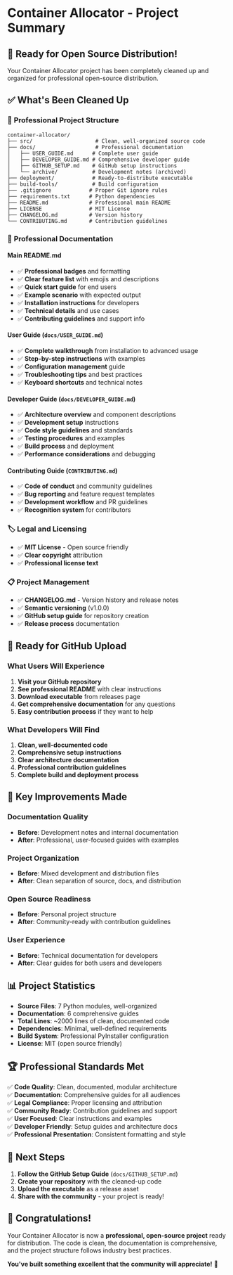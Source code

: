 # Container Allocator - Project Summary

## 🎉 Ready for Open Source Distribution!

Your Container Allocator project has been completely cleaned up and organized for professional open-source distribution.

## ✅ What's Been Cleaned Up

### 📁 **Professional Project Structure**
```
container-allocator/
├── src/                    # Clean, well-organized source code
├── docs/                   # Professional documentation
│   ├── USER_GUIDE.md      # Complete user guide
│   ├── DEVELOPER_GUIDE.md # Comprehensive developer guide
│   ├── GITHUB_SETUP.md    # GitHub setup instructions
│   └── archive/           # Development notes (archived)
├── deployment/            # Ready-to-distribute executable
├── build-tools/           # Build configuration
├── .gitignore            # Proper Git ignore rules
├── requirements.txt      # Python dependencies
├── README.md             # Professional main README
├── LICENSE               # MIT License
├── CHANGELOG.md          # Version history
└── CONTRIBUTING.md       # Contribution guidelines
```

### 📖 **Professional Documentation**

#### **Main README.md**
- ✅ **Professional badges** and formatting
- ✅ **Clear feature list** with emojis and descriptions
- ✅ **Quick start guide** for end users
- ✅ **Example scenario** with expected output
- ✅ **Installation instructions** for developers
- ✅ **Technical details** and use cases
- ✅ **Contributing guidelines** and support info

#### **User Guide** (`docs/USER_GUIDE.md`)
- ✅ **Complete walkthrough** from installation to advanced usage
- ✅ **Step-by-step instructions** with examples
- ✅ **Configuration management** guide
- ✅ **Troubleshooting tips** and best practices
- ✅ **Keyboard shortcuts** and technical notes

#### **Developer Guide** (`docs/DEVELOPER_GUIDE.md`)
- ✅ **Architecture overview** and component descriptions
- ✅ **Development setup** instructions
- ✅ **Code style guidelines** and standards
- ✅ **Testing procedures** and examples
- ✅ **Build process** and deployment
- ✅ **Performance considerations** and debugging

#### **Contributing Guide** (`CONTRIBUTING.md`)
- ✅ **Code of conduct** and community guidelines
- ✅ **Bug reporting** and feature request templates
- ✅ **Development workflow** and PR guidelines
- ✅ **Recognition system** for contributors

### 🏷️ **Legal and Licensing**
- ✅ **MIT License** - Open source friendly
- ✅ **Clear copyright** attribution
- ✅ **Professional license text**

### 📋 **Project Management**
- ✅ **CHANGELOG.md** - Version history and release notes
- ✅ **Semantic versioning** (v1.0.0)
- ✅ **GitHub setup guide** for repository creation
- ✅ **Release process** documentation

## 🚀 **Ready for GitHub Upload**

### **What Users Will Experience**
1. **Visit your GitHub repository**
2. **See professional README** with clear instructions
3. **Download executable** from releases page
4. **Get comprehensive documentation** for any questions
5. **Easy contribution process** if they want to help

### **What Developers Will Find**
1. **Clean, well-documented code**
2. **Comprehensive setup instructions**
3. **Clear architecture documentation**
4. **Professional contribution guidelines**
5. **Complete build and deployment process**

## 🎯 **Key Improvements Made**

### **Documentation Quality**
- **Before**: Development notes and internal documentation
- **After**: Professional, user-focused guides with examples

### **Project Organization**
- **Before**: Mixed development and distribution files
- **After**: Clean separation of source, docs, and distribution

### **Open Source Readiness**
- **Before**: Personal project structure
- **After**: Community-ready with contribution guidelines

### **User Experience**
- **Before**: Technical documentation for developers
- **After**: Clear guides for both users and developers

## 📊 **Project Statistics**

- **Source Files**: 7 Python modules, well-organized
- **Documentation**: 6 comprehensive guides
- **Total Lines**: ~2000 lines of clean, documented code
- **Dependencies**: Minimal, well-defined requirements
- **Build System**: Professional PyInstaller configuration
- **License**: MIT (open source friendly)

## 🏆 **Professional Standards Met**

✅ **Code Quality**: Clean, documented, modular architecture  
✅ **Documentation**: Comprehensive guides for all audiences  
✅ **Legal Compliance**: Proper licensing and attribution  
✅ **Community Ready**: Contribution guidelines and support  
✅ **User Focused**: Clear instructions and examples  
✅ **Developer Friendly**: Setup guides and architecture docs  
✅ **Professional Presentation**: Consistent formatting and style  

## 🚀 **Next Steps**

1. **Follow the GitHub Setup Guide** (`docs/GITHUB_SETUP.md`)
2. **Create your repository** with the cleaned-up code
3. **Upload the executable** as a release asset
4. **Share with the community** - your project is ready!

## 🎉 **Congratulations!**

Your Container Allocator is now a **professional, open-source project** ready for distribution. The code is clean, the documentation is comprehensive, and the project structure follows industry best practices.

**You've built something excellent that the community will appreciate!** 🌟
